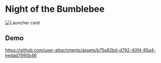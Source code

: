 # Night of the Bumblebee

![Launcher card](https://github.com/Fireball9670/Sky-Shooter/blob/trunk/source/assets/launcher/card.png?raw=true)

## Demo

https://github.com/user-attachments/assets/b75a82bd-d792-40f4-85a4-eedad7990b46

